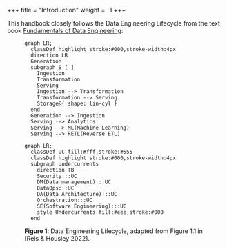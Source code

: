 +++
title = "Introduction"
weight = -1
+++

This handbook closely follows the Data Engineering Lifecycle from the text book [Fundamentals of Data Engineering](https://www.oreilly.com/library/view/fundamentals-of-data/9781098108298/):

<figure>

```mermaid {align="center" zoom="true"}
graph LR;
  classDef highlight stroke:#000,stroke-width:4px
  direction LR
  Generation
  subgraph S [ ]
    Ingestion
    Transformation
    Serving
    Ingestion --> Transformation
    Transformation --> Serving
    Storage@{ shape: lin-cyl }
  end
  Generation --> Ingestion
  Serving --> Analytics
  Serving --> ML(Machine Learning)
  Serving --> RETL(Reverse ETL)

```

```mermaid {align="center" zoom="true"}
graph LR;
  classDef UC fill:#fff,stroke:#555
  classDef highlight stroke:#000,stroke-width:4px
  subgraph Undercurrents
    direction TB
    Security:::UC
    DM(Data management):::UC
    DataOps:::UC
    DA(Data Architecture):::UC
    Orchestration:::UC
    SE(Software Engineering):::UC
    style Undercurrents fill:#eee,stroke:#000
  end
```
  
  <figcaption>
  
  **Figure 1**: Data Engineering Lifecycle, adapted from Figure 1.1 in [Reis & Housley 2022].
  
  </figcaption>
</figure> 

